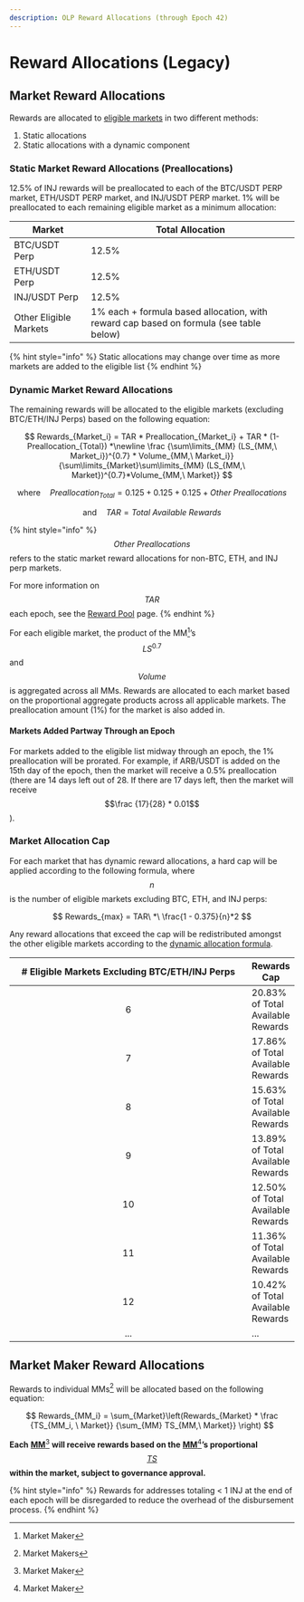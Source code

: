 ```yaml
---
description: OLP Reward Allocations (through Epoch 42)
---
```


# Reward Allocations (Legacy)

## Market Reward Allocations

Rewards are allocated to [eligible markets](eligible-markets.md) in two different methods:

1. Static allocations
2. Static allocations with a dynamic component

### Static Market Reward Allocations (Preallocations)

12.5% of INJ rewards will be preallocated to each of the BTC/USDT PERP market, ETH/USDT PERP market, and INJ/USDT PERP market. 1% will be preallocated to each remaining eligible market as a minimum allocation:&#x20;

| Market                 | Total Allocation                                                                       |
| ---------------------- | -------------------------------------------------------------------------------------- |
| BTC/USDT Perp          | 12.5%                                                                                  |
| ETH/USDT Perp          | 12.5%                                                                                  |
| INJ/USDT Perp          | 12.5%                                                                                  |
| Other Eligible Markets | 1% each + formula based allocation, with reward cap based on formula (see table below) |

{% hint style="info" %}
Static allocations may change over time as more markets are added to the eligible list
{% endhint %}

### Dynamic Market Reward Allocations

The remaining rewards will be allocated to the eligible markets (excluding BTC/ETH/INJ Perps) based on the following equation:&#x20;

$$
Rewards_{Market_i} = TAR * Preallocation_{Market_i} + TAR * (1- Preallocation_{Total}) *\newline \frac {\sum\limits_{MM} (LS_{MM,\  Market_i})^{0.7} * Volume_{MM,\  Market_i}} {\sum\limits_{Market}\sum\limits_{MM} (LS_{MM,\ Market})^{0.7}*Volume_{MM,\ Market}}
$$

$$
\text{where} \quad Preallocation_{Total} = 0.125+0.125+0.125+Other\  Preallocations
$$

$$
\text{and} \quad TAR = Total\ Available\ Rewards
$$

{% hint style="info" %}
$$Other\ Preallocations$$ refers to the static market reward allocations for non-BTC, ETH, and INJ perp markets.

For more information on $$TAR$$ each epoch, see the [Reward Pool](./rewards.md) page.
{% endhint %}

For each eligible market, the product of the MM[^1]’s $$LS^{0.7}$$ and $$Volume$$ is aggregated across all MMs. Rewards are allocated to each market based on the proportional aggregate products across all applicable markets. The preallocation amount (1%) for the market is also added in.&#x20;

#### Markets Added Partway Through an Epoch

For markets added to the eligible list midway through an epoch, the 1% preallocation will be prorated. For example, if ARB/USDT is added on the 15th day of the epoch, then the market will receive a 0.5% preallocation (there are 14 days left out of 28. If there are 17 days left, then the market will receive $$\frac {17}{28} * 0.01$$).

### Market Allocation Cap

For each market that has dynamic reward allocations, a hard cap will be applied according to the following formula, where $$n$$ is the number of eligible markets excluding BTC, ETH, and INJ perps:

$$
Rewards_{max} = TAR\ *\ \frac{1 - 0.375}{n}*2
$$

Any reward allocations that exceed the cap will be redistributed amongst the other eligible markets according to the [dynamic allocation formula](reward-allocations-legacy.md#dynamic-market-reward-allocations).

<table><thead><tr><th width="417" align="center"># Eligible Markets Excluding BTC/ETH/INJ Perps</th><th>Rewards Cap</th></tr></thead><tbody><tr><td align="center">6</td><td>20.83% of Total Available Rewards</td></tr><tr><td align="center">7</td><td>17.86% of Total Available Rewards</td></tr><tr><td align="center">8</td><td>15.63% of Total Available Rewards</td></tr><tr><td align="center">9</td><td>13.89% of Total Available Rewards</td></tr><tr><td align="center">10</td><td>12.50% of Total Available Rewards</td></tr><tr><td align="center">11</td><td>11.36% of Total Available Rewards</td></tr><tr><td align="center">12</td><td>10.42% of Total Available Rewards</td></tr><tr><td align="center">...</td><td>...</td></tr></tbody></table>

## Market Maker Reward Allocations

Rewards to individual MMs[^2] will be allocated based on the following equation:

$$
Rewards_{MM_i} = \sum_{Market}\left(Rewards_{Market} * \frac {TS_{MM_i, \ Market}} {\sum_{MM} TS_{MM,\ Market}} \right)
$$

**Each** [**MM**](#user-content-fn-3)[^3] **will receive rewards based on the** [**MM**](#user-content-fn-4)[^4]**’s proportional**[ $$TS$$ ](./scoring.md#total-score)**within the market, subject to governance approval.**&#x20;

{% hint style="info" %}
Rewards for addresses totaling < 1 INJ at the end of each epoch will be disregarded to reduce the overhead of the disbursement process.&#x20;
{% endhint %}

[^1]: Market Maker

[^2]: Market Makers

[^3]: Market Maker

[^4]: Market Maker
